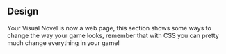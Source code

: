 ## Design

Your Visual Novel is now a web page, this section shows some ways to change the way your game looks, remember that with CSS you can pretty much change everything in your game!

